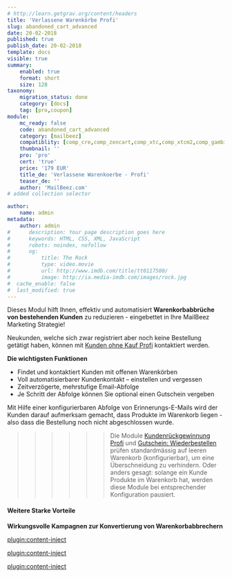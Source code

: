 ```yaml
---
# http://learn.getgrav.org/content/headers
title: 'Verlassene Warenkörbe Profi'
slug: abandoned_cart_advanced
date: 20-02-2018
published: true
publish_date: 20-02-2018
template: docs
visible: true
summary:
    enabled: true
    format: short
    size: 128
taxonomy:
    migration_status: done
    category: [docs]
    tag: [pro,coupon]
module:
    mc_ready: false
    code: abandoned_cart_advanced
    category: [mailbeez]
    compatiblity: [comp_cre,comp_zencart,comp_xtc,comp_xtcm2,comp_gambio]
    thumbnail: ''
    pro: 'pro'
    cert: 'true'
    price: '179 EUR'
    title_de: 'Verlassene Warenkoerbe - Profi'
    teaser_de: ''
    author: 'MailBeez.com'
# added collection selector

author:
    name: admin
metadata:
    author: admin
#      description: Your page description goes here
#      keywords: HTML, CSS, XML, JavaScript
#      robots: noindex, nofollow
#      og:
#          title: The Rock
#          type: video.movie
#          url: http://www.imdb.com/title/tt0117500/
#          image: http://ia.media-imdb.com/images/rock.jpg
#  cache_enable: false
#  last_modified: true
---
```



Dieses Modul hilft Ihnen, effektiv und automatisiert **Warenkorbabbrüche von bestehenden Kunden** zu reduzieren - eingebettet in Ihre MailBeez Marketing Strategie!

Neukunden, welche sich zwar registriert aber noch keine Bestellung getätigt haben, können mit [Kunden ohne Kauf Profi](/dokumentation/mailbeez/nopurchase_advanced) kontaktiert werden.

**Die wichtigsten Funktionen**

- Findet und kontaktiert Kunden mit offenen Warenkörben
- Voll automatisierbarer Kundenkontakt – einstellen und vergessen
- Zeitverzögerte, mehrstufige Email-Abfolge
- Je Schritt der Abfolge können Sie optional einen Gutschein vergeben

Mit Hilfe einer konfigurierbaren Abfolge von Erinnerungs-E-Mails wird der Kunden darauf aufmerksam gemacht, dass Produkte im Warenkorb liegen - also dass die Bestellung noch nicht abgeschlossen wurde.


>>>>>>Die Module [Kundenrückgewinnung Profi](/dokumentation/mailbeez/winback_advanced) und [Gutschein: Wiederbestellen](/dokumentation/mailbeez/reorder_advanced) prüfen standardmässig auf leeren Warenkorb (konfigurierbar), um eine Überschneidung zu verhindern. Oder anders gesagt: solange ein Kunde Produkte im Warenkorb hat, werden diese Module bei entsprechender Konfiguration pausiert.




#### Weitere Starke Vorteile

**Wirkungsvolle Kampagnen zur Konvertierung von Warenkorbabbrechern**

[plugin:content-inject](/content_blocks/pro_coupon)

[plugin:content-inject](/content_blocks/pro_common_advantage)

[plugin:content-inject](/content_blocks/pro_responsive_template)